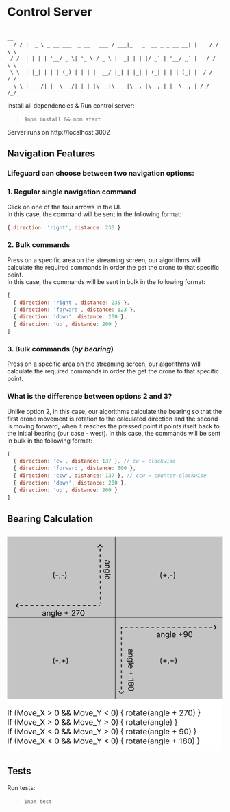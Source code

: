 # Control Server
```
   __  ____                        ____                     _      __ __  
  / / |  _ \ _ __ ___  _ __   ___ / ___|_   _  __ _ _ __ __| |    / / \ \ 
 / /  | | | | '__/ _ \| '_ \ / _ \ |  _| | | |/ _` | '__/ _` |   / /   \ \
 \ \  | |_| | | | (_) | | | |  __/ |_| | |_| | (_| | | | (_| |  / /    / /
  \_\ |____/|_|  \___/|_| |_|\___|\____|\__,_|\__,_|_|  \__,_| /_/    /_/ 

```

Install all dependencies & Run control server:
> `$npm install && npm start`

Server runs on http://localhost:3002

## Navigation Features
### Lifeguard can choose between two navigation options:
### 1. Regular single navigation command
Click on one of the four arrows in the UI.</br>
In this case, the command will be sent in the following format:

```js
{ direction: 'right', distance: 235 }
```

### 2. Bulk commands
Press on a specific area on the streaming screen, our algorithms will calculate the required commands in order the get the drone to that specific point.</br>
In this case, the commands will be sent in bulk in the following format:

```js
[
  { direction: 'right', distance: 235 },
  { direction: 'forward', distance: 123 },
  { direction: 'down', distance: 200 },
  { direction: 'up', distance: 200 }
]
```

### 3. Bulk commands (<i>by bearing</i>)
Press on a specific area on the streaming screen, our algorithms will calculate the required commands in order the get the drone to that specific point.</br>
### What is the difference between options 2 and 3?
Unlike option 2, in this case, our algorithms calculate the bearing so that the first drone movement is rotation to the calculated direction and the second is moving forward, when it reaches the pressed point it points itself back to the initial bearing (our case - west).
In this case, the commands will be sent in bulk in the following format:

```js
[
  { direction: 'cw', distance: 137 }, // cw = clockwise
  { direction: 'forward', distance: 500 },
  { direction: 'ccw', distance: 137 }, // ccw = counter-clockwise
  { direction: 'down', distance: 200 },
  { direction: 'up', distance: 200 }
]
```
## Bearing Calculation
![drone-rotation-instructions](https://github.com/idobetesh/DroneGuard/blob/master/control-server/assets/drone-rotation-instructions.png)
---
## Tests
Run tests:
> `$npm test`